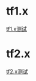 # tf1.x

[tf1.x测试](https://github.com/Joker2770/My_TensorFlow_Lab/blob/master/README_tf1.x.md)

# tf2.x

[tf2.x测试](https://github.com/Joker2770/My_TensorFlow_Lab/blob/master/README_tf2.x.md)